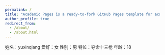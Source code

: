 ```yaml
---
permalink: /
title: "Academic Pages is a ready-to-fork GitHub Pages template for academic personal websites"
author_profile: true
redirect_from: 
  - /about/
  - /about.html
---
```


姓名：yuxinqiang   爱好：女   性别：男   特长：夺命十三枪   年龄：18
